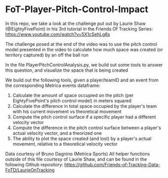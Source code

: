 # FoT-Player-Pitch-Control-Impact

In this repo, we take a look at the challenge put out by Laurie Shaw (@EightyFivePoint) in his 3rd tutorial in the Friends Of Tracking Series: https://www.youtube.com/watch?v=5X1cSehLg6s

The challenge posed at the end of the video was to use the pitch control model presented in the video to calculate how much space was created (or territory captured) by an off the ball run

In the file PlayerPitchControlAnalysis.py, we build out some tools to answer this question, and visualize the space that is being created

We build out the following tools, given a player/teamID and an event from the corresponding Metrica events dataframe:

1. Calculate the amount of space occupied on the pitch (per EightyFivePoint's pitch control model) in meters squared
2. Calculate the difference in total space occupied by the player's team with his current movement vs theoretical movement
3. Compute the pitch control surface if a specific player had a different velocity vector
4. Compute the difference in the pitch control surface between a player's actual velocity vector, and a theorized one
5. The ability to plot the space created (and lost) by a player's actual movement, relative to a theoretical velocity vector


Data courtesy of Bruno Dagnino (Metrica Sports)
All helper functions outside of this file courtesy of Laurie Shaw, and can be found in the following Github repository: https://github.com/Friends-of-Tracking-Data-FoTD/LaurieOnTracking
